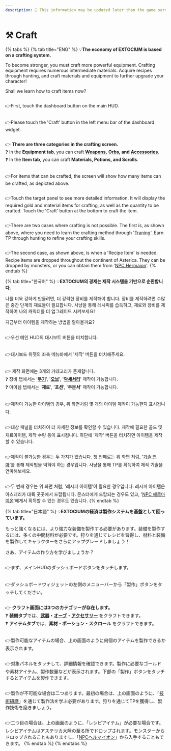 ```yaml
---
description: 🛑 This information may be updated later than the game server data.
---
```


# ⚒️ Craft

{% tabs %}
{% tab title="ENG" %}
💡**The economy of EXTOCIUM is based on a crafting system.**

To become stronger, you must craft more powerful equipment. Crafting equipment requires numerous intermediate materials. Acquire recipes through hunting, and craft materials and equipment to further upgrade your character!

Shall we learn how to craft items now?

<figure><img src="../.gitbook/assets/image (826).png" alt=""><figcaption></figcaption></figure>

👉First, touch the dashboard button on the main HUD.

<figure><img src="../.gitbook/assets/image (3) (1) (1).png" alt=""><figcaption></figcaption></figure>

👉Please touch the 'Craft' button in the left menu bar of the dashboard widget.

<figure><img src="../.gitbook/assets/crafting_weapon.jpg" alt=""><figcaption></figcaption></figure>

👉 **There are three categories in the crafting screen.**\
❓ In the **Equipment tab**, you can craft [**Weapons**](equipment/weapon/#eng)**,** [**Orbs**](equipment/orb/#eng)**, and** [**Accessories**](equipment/accessories/#eng).\
❓ In the **Item tab**, you can craft **Materials, Potions, and Scrolls**.

<figure><img src="../.gitbook/assets/image (208).png" alt=""><figcaption></figcaption></figure>

👉For items that can be crafted, the screen will show how many items can be crafted, as depicted above.

<figure><img src="../.gitbook/assets/image (4) (1) (1).png" alt=""><figcaption></figcaption></figure>

👉Touch the target panel to see more detailed information. It will display the required gold and material items for crafting, as well as the quantity to be crafted. Touch the 'Craft' button at the bottom to craft the item.



<figure><img src="../.gitbook/assets/image (214).png" alt=""><figcaption></figcaption></figure>

👉There are two cases where crafting is not possible. The first is, as shown above, where you need to learn the crafting method through '[Traning](traning.md#eng)'. Earn TP through hunting to refine your crafting skills.

<figure><img src="../.gitbook/assets/image (213).png" alt=""><figcaption></figcaption></figure>

👉The second case, as shown above, is when a 'Recipe Item' is needed. Recipe items are dropped throughout the continent of Asterica. They can be dropped by monsters, or you can obtain them from '[NPC Hermaion](../field-info/rotten-hill/npc-rotten-hill.md#hermaion-herumeion)'.
{% endtab %}

{% tab title="한국어" %}
💡**EXTOCIUM의 경제는 제작 시스템을 기반으로 순환합니다.**&#x20;

나를 더욱 강하게 만들려면, 더 강력한 장비를 제작해야 합니다. 장비를 제작하려면 수많은 중간 단계의 재료들이 필요합니다. 사냥을 통해 레시피를 습득하고, 재료와 장비를 제작하여 나의 캐릭터를 더 업그레이드 시켜보세요!

지금부터 아이템을 제작하는 방법을 알아볼까요?

<figure><img src="../.gitbook/assets/image (826).png" alt=""><figcaption></figcaption></figure>

👉우선 메인 HUD의 대시보트 버튼을 터치합니다.

<figure><img src="../.gitbook/assets/image (3) (1) (1).png" alt=""><figcaption></figcaption></figure>

👉대시보드 위젯의 좌측 메뉴바에서 '제작' 버튼을 터치해주세요.

<figure><img src="../.gitbook/assets/crafting_weapon.jpg" alt=""><figcaption></figcaption></figure>

👉 제작 화면에는 3개의 카테고리가 존재합니다.\
❓ 장비 탭에서는 '[**무기**](equipment/weapon/#undefined-1)', '[**오브**](equipment/orb/#undefined-1)', '[**악세서리**](equipment/accessories/#undefined-1)' 제작이 가능합니다.\
❓ 아이템 탭에서는 '**재료**', '**포션**', '**주문서**' 제작이 가능합니다.

<figure><img src="../.gitbook/assets/image (208).png" alt=""><figcaption></figcaption></figure>

👉제작이 가능한 아이템의 경우, 위 화면처럼 몇 개의 아이템 제작이 가능한지 표시됩니다.

<figure><img src="../.gitbook/assets/image (4) (1) (1).png" alt=""><figcaption></figcaption></figure>

👉대상 패널을 터치하여 더 자세한 정보를 확인할 수 있습니다. 제작에 필요한 골드 및 재료아이템, 제작 수량 등이 표시됩니다. 하단에 '제작' 버튼을 터치하면 아이템을 제작할 수 있습니다.



<figure><img src="../.gitbook/assets/image (214).png" alt=""><figcaption></figcaption></figure>

👉제작이 불가능한 경우는 두 가지가 있습니다. 첫 번째로는 위 화면 처럼, '[기술 연마](traning.md#undefined-1)'를 통해 제작법을 익혀야 하는 경우입니다. 사냥을 통해 TP를 획득하여 제작 기술을 연마해보세요.

<figure><img src="../.gitbook/assets/image (213).png" alt=""><figcaption></figcaption></figure>

👉두 번째 경우는 위 화면 처럼, '레시피 아이템'이 필요한 경우입니다. 레시피 아이템은 아스테리카 대륙 곳곳에서 드랍됩니다. 몬스터에게 드랍되는 경우도 있고, '[NPC 헤르마이온](../field-info/rotten-hill/npc-rotten-hill.md#hermaion-herumeion)'에게서 획득할 수 있는 경우도 있습니다.
{% endtab %}

{% tab title="日本語" %}
💡**EXTOCIUMの経済は製作システムを基盤として回っています。**

もっと強くなるには、より強力な装備を製作する必要があります。装備を製作するには、多くの中間材料が必要です。狩りを通じてレシピを習得し、材料と装備を製作してキャラクターをさらにアップグレードしましょう！

さあ、アイテムの作り方を学びましょうか？

<figure><img src="../.gitbook/assets/image (826).png" alt=""><figcaption></figcaption></figure>

👉まず、メインHUDのダッシュボードボタンをタッチします。

<figure><img src="../.gitbook/assets/image (3) (1) (1).png" alt=""><figcaption></figcaption></figure>

👉ダッシュボードウィジェットの左側のメニューバーから「製作」ボタンをタッチしてください。

<figure><img src="../.gitbook/assets/crafting_weapon.jpg" alt=""><figcaption></figcaption></figure>

👉 **クラフト画面には3つのカテゴリーが存在します。**\
❓ **装備タブ**では、[**武器**](equipment/weapon/#ri-ben-yu)**・**[**オーブ**](equipment/orb/#ri-ben-yu)**・**[**アクセサリー**](equipment/accessories/#ri-ben-yu) をクラフトできます。\
❓ **アイテムタブ**では、**素材・ポーション・スクロール** をクラフトできます。

<figure><img src="../.gitbook/assets/image (208).png" alt=""><figcaption></figcaption></figure>

👉製作可能なアイテムの場合、上の画面のように何個のアイテムを製作できるか表示されます。

<figure><img src="../.gitbook/assets/image (4) (1) (1).png" alt=""><figcaption></figcaption></figure>

👉対象パネルをタッチして、詳細情報を確認できます。製作に必要なゴールドや素材アイテム、製作数量などが表示されます。下部の「製作」ボタンをタッチするとアイテムを製作できます。



<figure><img src="../.gitbook/assets/image (214).png" alt=""><figcaption></figcaption></figure>

👉製作が不可能な場合は二つあります。最初の場合は、上の画面のように、「[技術研磨](traning.md#ri-ben-yu)」を通じて製作法を学ぶ必要があります。狩りを通じてTPを獲得し、製作技術を磨きましょう。

<figure><img src="../.gitbook/assets/image (213).png" alt=""><figcaption></figcaption></figure>

👉二つ目の場合は、上の画面のように、「レシピアイテム」が必要な場合です。レシピアイテムはアステリカ大陸の至る所でドロップされます。モンスターからドロップされることもありますし、「[NPCヘルマイオン](../field-info/rotten-hill/npc-rotten-hill.md#hermaion-herumeion)」から入手することもできます。
{% endtab %}
{% endtabs %}
